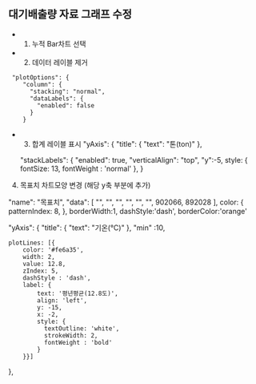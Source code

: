 ## 대기배출량 자료 그래프 수정

- 1) 누적 Bar차트 선택
- 2) 데이터 레이블 제거
```
 "plotOptions": {
    "column": {
      "stacking": "normal",
      "dataLabels": {
        "enabled": false
      }
    }
```

- 3) 합계 레이블 표시
  "yAxis": {
    "title": {
      "text": "톤(ton)"
    },

    "stackLabels": {
                "enabled": true,
                "verticalAlign": "top",
                "y":-5,
                style: {
                fontSize: 13,
                fontWeight : 'normal'
                 },
            }


4) 목표치 차트모양 변경 (해당 y축 부분에 추가)

 "name": "목표치",
      "data": [
        "",
        "",
        "",
        "",
        "",
        "",
        902066,
        892028
      ],
      color: {        
          patternIndex: 8,
       },
       borderWidth:1,
       dashStyle:'dash',
       borderColor:'orange'



 "yAxis": {
    "title": {
      "text": "기온(°C)"
    },
    "min" :10,

    plotLines: [{
        color: '#fe6a35',
        width: 2,
        value: 12.8,
        zIndex: 5,
        dashStyle : 'dash',
        label: {
            text: '평년평균(12.8도)',
            align: 'left',
            y: -15,
            x: -2,
            style: {		
	          textOutline: 'white',
	          strokeWidth: 2,
	          fontWeight : 'bold'
            }
        }}]
  },

